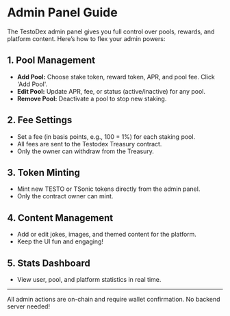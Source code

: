 # Admin Panel Guide

The TestoDex admin panel gives you full control over pools, rewards, and platform content. Here’s how to flex your admin powers:

## 1. Pool Management
- **Add Pool:** Choose stake token, reward token, APR, and pool fee. Click 'Add Pool'.
- **Edit Pool:** Update APR, fee, or status (active/inactive) for any pool.
- **Remove Pool:** Deactivate a pool to stop new staking.

## 2. Fee Settings
- Set a fee (in basis points, e.g., 100 = 1%) for each staking pool.
- All fees are sent to the Testodex Treasury contract.
- Only the owner can withdraw from the Treasury.

## 3. Token Minting
- Mint new TESTO or TSonic tokens directly from the admin panel.
- Only the contract owner can mint.

## 4. Content Management
- Add or edit jokes, images, and themed content for the platform.
- Keep the UI fun and engaging!

## 5. Stats Dashboard
- View user, pool, and platform statistics in real time.

---

All admin actions are on-chain and require wallet confirmation. No backend server needed! 